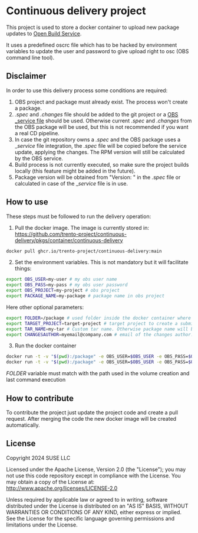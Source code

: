 # Continuous delivery project

This project is used to store a docker container to upload new package updates
to [Open Build Service](https://openbuildservice.org/).

It uses a predefined oscrc file which has to be hacked by environment variables
to update the user and password to give upload right to osc (OBS command line
tool).

## Disclaimer

In order to use this delivery process some conditions are required:

1. OBS project and package must already exist. The process won't create a package.
2. _.spec_ and _.changes_ file should be added to the git project or a
   [OBS _service file](https://en.opensuse.org/openSUSE:Build_Service_Concept_SourceService) should be used. Otherwise current
   _.spec_ and _.changes_ from the OBS package will be used, but this is not recommended if you want a real CD pipeline.
3. In case the git repository owns a _.spec_ and the OBS package uses a __service_ file integration, the _.spec_ file will be copied
   before the service update, applying the changes. The RPM version will still be calculated by the OBS service.
4. Build process is not currently executed, so make sure the project builds
locally (this feature might be added in the future).
5. Package version will be obtained from "Version: " in the _.spec_ file or calculated in case of the __service_ file is in use.

## How to use

These steps must be followed to run the delivery operation:

1. Pull the docker image. The image is currently stored in: <https://github.com/trento-project/continuous-delivery/pkgs/container/continuous-delivery>

```bash
docker pull ghcr.io/trento-project/continuous-delivery:main
```

2. Set the environment variables. This is not mandatory but it will facilitate
things:

```bash
export OBS_USER=my-user # my obs user name
export OBS_PASS=my-pass # my obs user password
export OBS_PROJECT=my-project # obs project
export PACKAGE_NAME=my-package # package name in obs project
```

Here other optional parameters:

```bash
export FOLDER=/package # used folder inside the docker container where our code is located
export TARGET_PROJECT=target-project # target project to create a submit request. If not set submission will b skipped
export TAR_NAME=my-tar # Custom tar name. Otherwise package name will be used
export CHANGESAUTHOR=myemail@company.com # email of the changes author.
```

3. Run the docker container

```bash
docker run -t -v "$(pwd):/package" -e OBS_USER=$OBS_USER -e OBS_PASS=$OBS_PASS -e OBS_PROJECT=$OBS_PROJECT -e PACKAGE_NAME=$PACKAGE_NAME ghcr.io/trento-project/continuous-delivery:main /bin/bash -c "cd /package;/scripts/upload.sh"
docker run -t -v "$(pwd):/package" -e OBS_USER=$OBS_USER -e OBS_PASS=$OBS_PASS -e OBS_PROJECT=$OBS_PROJECT -e PACKAGE_NAME=$PACKAGE_NAME ghcr.io/trento-project/continuous-delivery:main /bin/bash -c "cd /package;/scripts/submit.sh"
```

_FOLDER_ variable must match with the path used in the volume creation and last
command execution

## How to contribute

To contribute the project just update the project code and create a pull request.
After merging the code the new docker image will be created automatically.

## License

Copyright 2024 SUSE LLC

Licensed under the Apache License, Version 2.0 (the "License");
you may not use this code repository except in compliance with the License.
You may obtain a copy of the License at: <http://www.apache.org/licenses/LICENSE-2.0>

Unless required by applicable law or agreed to in writing, software
distributed under the License is distributed on an "AS IS" BASIS,
WITHOUT WARRANTIES OR CONDITIONS OF ANY KIND, either express or implied.
See the License for the specific language governing permissions and
limitations under the License.
